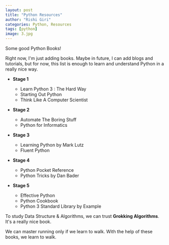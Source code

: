 ```yaml
---
layout: post
title: "Python Resources"
author: "Rishi Giri"
categories: Python, Resources
tags: [python]
image: 3.jpg
---
```


Some good Python Books!

Right now, I'm just adding books. Maybe in future, I can add blogs and tutorials, but for now, this list is enough to learn and understand Python in a really nice way.

- __Stage 1__

	- Learn Python 3 : The Hard Way
	- Starting Out Python
	- Think Like A Computer Scientist

- __Stage 2__

	- Automate The Boring Stuff
	- Python for Informatics

- __Stage 3__

	- Learning Python by Mark Lutz
	- Fluent Python

- __Stage 4__

	- Python Pocket Reference
	- Python Tricks by Dan Bader

- __Stage 5__

	- Effective Python
	- Python Cookbook
	- Python 3 Standard Library by Example

To study Data Structure & Algorithms, we can trust __Grokking Algorithms__. It's a really nice book.

We can master running only if we learn to walk. With the help of these books, we learn to walk.
